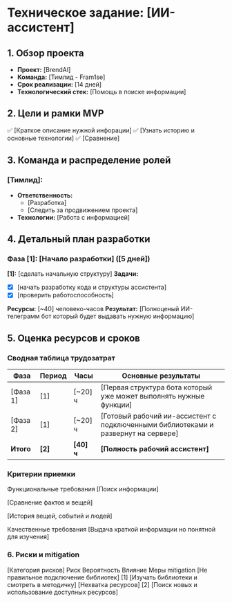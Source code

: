 # Техническое задание: [ИИ-ассистент]

## 1. Обзор проекта
- **Проект:** [BrendAI]
- **Команда:** [Тимлид - Fram1se]  
- **Срок реализации:** [14 дней]
- **Технологический стек:** [Помощь в поиске информации]

## 2. Цели и рамки MVP
✅ [Краткое описание нужной инфорации]
✅ [Узнать историю и основные технологии]
✅ [Сравнение]

## 3. Команда и распределение ролей
### [Тимлид]:
- **Ответственность:**
  - [Разработка]
  - [Следить за продвижением проекта]
- **Технологии:** [Работа с информацией]

## 4. Детальный план разработки
### Фаза [1]: [Начало разработки] ([5 дней])

**[1]:** [сделать начальную структуру]
**Задачи:**
- [x] [начать разработку кода и структуры ассистента]
- [x] [проверить работоспособность]

**Ресурсы:** [~40] человеко-часов
**Результат:** [Полноценый ИИ-телеграмм бот который будет выдавать нужную информацию]

## 5. Оценка ресурсов и сроков
### Сводная таблица трудозатрат
| Фаза | Период | Часы | Основные результаты |
|------|--------|------|-------------------|
| [Фаза 1] | [1] | [~20] ч | [Первая структура бота который уже может выполнять нужные функции] |
| [Фаза 2] | [1] | [~20] ч | [Готовый рабочий ии-ассистент с подключенными библиотеками и развернут на сервере] |
| **Итого** | **[2]** | **[40] ч** | **[Полность рабочий ассистент]** |

### Критерии приемки
Функциональные требования
[Поиск информации]

[Сравнение фактов и вещей]

[История вещей, событий и людей]

Качественные требования
[Выдача краткой информации но понятной для изучения]


### 6. Риски и mitigation
[Категория рисков]
Риск Вероятность Влияние Меры mitigation
[Не правильное подключение библиотек]	[1]	[Изучать библиотеки и смотреть в методичку]
[Нехватка ресурсов]	[2]	[Поиск новых и использование доступных ресурсов]